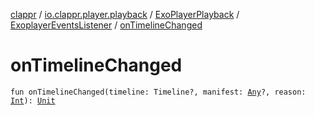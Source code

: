[clappr](../../../index.md) / [io.clappr.player.playback](../../index.md) / [ExoPlayerPlayback](../index.md) / [ExoplayerEventsListener](index.md) / [onTimelineChanged](.)

# onTimelineChanged

`fun onTimelineChanged(timeline: Timeline?, manifest: `[`Any`](https://kotlinlang.org/api/latest/jvm/stdlib/kotlin/-any/index.html)`?, reason: `[`Int`](https://kotlinlang.org/api/latest/jvm/stdlib/kotlin/-int/index.html)`): `[`Unit`](https://kotlinlang.org/api/latest/jvm/stdlib/kotlin/-unit/index.html)